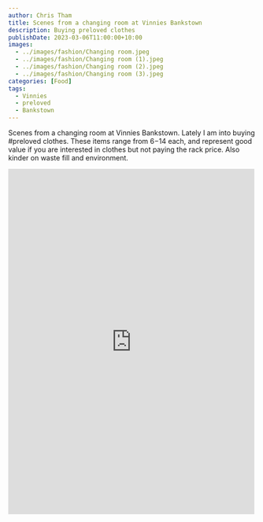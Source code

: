 ```yaml
---
author: Chris Tham
title: Scenes from a changing room at Vinnies Bankstown
description: Buying preloved clothes
publishDate: 2023-03-06T11:00:00+10:00
images:
  - ../images/fashion/Changing room.jpeg
  - ../images/fashion/Changing room (1).jpeg
  - ../images/fashion/Changing room (2).jpeg
  - ../images/fashion/Changing room (3).jpeg
categories: [Food]
tags:
  - Vinnies
  - preloved
  - Bankstown
---
```


Scenes from a changing room at Vinnies Bankstown. Lately I am into buying #preloved clothes. These items range from $6-$14 each, and represent good value if you are interested in clothes but not paying the rack price. Also kinder on waste fill and environment.

<iframe src="https://www.facebook.com/plugins/post.php?href=https%3A%2F%2Fwww.facebook.com%2Fchris1.tham%2Fposts%2Fpfbid02c7LXxXiSusHMaWhX1Pzi3LcLRBnEgFeSKAuv7w1d4Ke22e9ab9iQGdBfEetcoz64l&show_text=true&width=500" width="500" height="703" style="border:none;overflow:hidden" scrolling="no" frameborder="0" allowfullscreen="true" allow="autoplay; clipboard-write; encrypted-media; picture-in-picture; web-share"></iframe>
